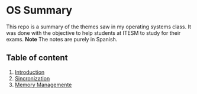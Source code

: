 # OS Summary

This repo is a summary of the themes saw in my operating systems class.
It was done with the objective to help students at ITESM to study for their exams. **Note** The notes are purely in Spanish.

## Table of content

1. [Introduction](Primer_Parcial.md)
2. [Sincronization](Segundo_Parcial.md)
3. [Memory Managemente](Tercer_Parcial.md)
